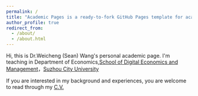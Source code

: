 ```yaml
---
permalink: /
title: "Academic Pages is a ready-to-fork GitHub Pages template for academic personal websites"
author_profile: true
redirect_from: 
  - /about/
  - /about.html
---
```


Hi, this is Dr.Weicheng (Sean) Wang's personal academic page. I'm teaching in Department of Economics,[School of Digital Economics and Management](https://sdem.szcu.edu.cn/)，[Suzhou City University](https://www.szcu.edu.cn/)

If you are interested in my background and experiences, you are welcome to read through my [C.V.](..\assets\WeichengWang_CV_202409.pdf)

